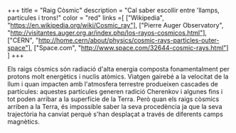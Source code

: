 +++
title = "Raig Còsmic"
description = "Cal saber escollir entre 'llamps, partícules i trons!"
color = "red"
links =[
  ["Wikipedia", "https://en.wikipedia.org/wiki/Cosmic_ray"],
  ["Pierre Auger Observatory", "http://visitantes.auger.org.ar/index.php/los-rayos-cosmicos.html"],
  ["CERN", "http://home.cern/about/physics/cosmic-rays-particles-outer-space"],
  ["Space.com", "http://www.space.com/32644-cosmic-rays.html"]
]
+++

Els raigs còsmics són radiació d'alta energia composta fonamentalment per protons molt energètics i nuclis atòmics.
Viatgen gairebé a la velocitat de la llum i quan impacten amb l'atmosfera terrestre produeixen cascades de partícules: aquestes partícules generen radició Cherenkov i algunes fins i tot poden arribar a la superfície de la Terra. 
Però quan els raigs còsmics arriben a la Terra, és impossible saber la seva procedència ja que la seva trajectòria ha canviat perquè s'han desplaçat a través de diferents camps magnètics.
